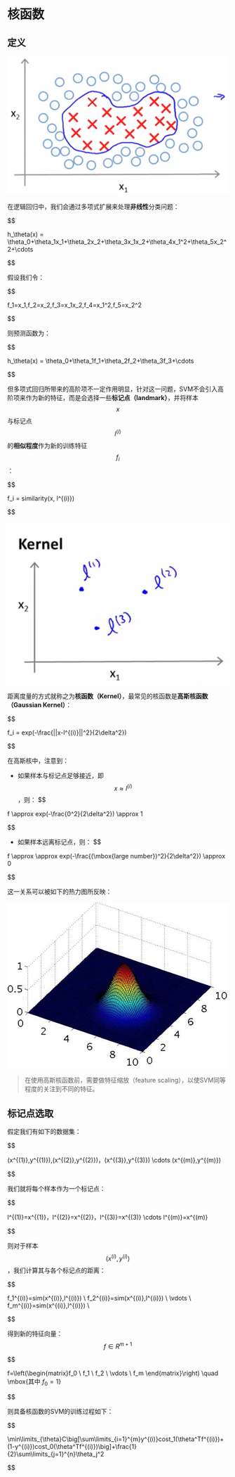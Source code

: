 核函数
============

定义
--------

![非线性分类](../attachments/非线性分类问题.png)

在逻辑回归中，我们会通过多项式扩展来处理**非线性**分类问题：

$$

h_\theta(x) = \theta_0+\theta_1x_1+\theta_2x_2+\theta_3x_1x_2+\theta_4x_1^2+\theta_5x_2^2+\cdots

$$

假设我们令：

$$

f_1=x_1,f_2=x_2,f_3=x_1x_2,f_4=x_1^2,f_5=x_2^2

$$

则预测函数为：

$$

h_\theta(x) = \theta_0+\theta_1f_1+\theta_2f_2+\theta_3f_3+\cdots

$$

但多项式回归所带来的高阶项不一定作用明显，针对这一问题，SVM不会引入高阶项来作为新的特征，而是会选择一些**标记点（landmark）**，并将样本$$x$$与标记点$$l^{(i)}$$的**相似程度**作为新的训练特征$$f_i$$：

$$

f_i = similarity(x, l^{(i)})

$$

![landmarks](../attachments/landmarks.jpg)


距离度量的方式就称之为**核函数（Kernel）**，最常见的核函数是**高斯核函数（Gaussian Kernel）**：

$$

f_i = exp(-\frac{||x-l^{(i)}||^2}{2\delta^2})

$$

在高斯核中，注意到：

- 如果样本与标记点足够接近，即$$x \approx l^{(i)}$$，则：
$$

f \approx exp(-\frac{0^2}{2\delta^2}) \approx 1

$$

- 如果样本远离标记点，则：
$$

f \approx \approx exp(-\frac{(\mbox{large number})^2}{2\delta^2}) \approx 0

$$

这一关系可以被如下的热力图所反映：

![高斯核热力图](../attachments/高斯核热力图.jpg)

> 在使用高斯核函数前，需要做特征缩放（feature scaling），以使SVM同等程度的关注到不同的特征。

标记点选取
--------------

假定我们有如下的数据集：

$$

(x^{(1)},y^{(1)}),(x^{(2)},y^{(2)})，(x^{(3)},y^{(3)}) \cdots (x^{(m)},y^{(m)})

$$

我们就将每个样本作为一个标记点：

$$

l^{(1)}=x^{(1)}，l^{(2)}=x^{(2)}，l^{(3)}=x^{(3)} \cdots l^{(m)}=x^{(m)}

$$

则对于样本$$(x^{(i)}, y^{(i)})$$，我们计算其与各个标记点的距离：

$$

f_1^{(i)}=sim(x^{(i)},l^{(i)}) \\
f_2^{(i)}=sim(x^{(i)},l^{(i)}) \\
\vdots \\
f_m^{(i)}=sim(x^{(i)},l^{(i)}) \\


$$

得到新的特征向量：$$f \in R^{m+1}$$

$$

f=\left(\begin{matrix}f_0 \\ f_1 \\ f_2 \\ \vdots \\ f_m  \end{matrix}\right) \quad \mbox{其中 $f_0=1$}

$$

则具备核函数的SVM的训练过程如下：

$$

\min\limits_{\theta}C\big[\sum\limits_{i=1}^{m}y^{(i)}cost_1(\theta^Tf^{(i)})+(1-y^{(i)})cost_0(\theta^Tf^{(i)})\big]+\frac{1}{2}\sum\limits_{j=1}^{n}\theta_j^2

$$
